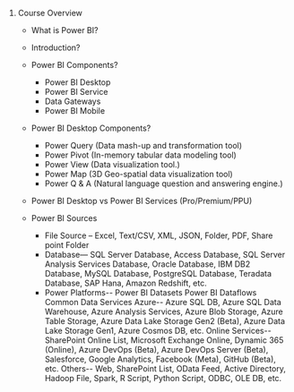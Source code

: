 1.	Course Overview
    - What is Power BI?
    - Introduction?
    - Power BI Components?
        - Power BI Desktop
	    - Power BI Service
        - Data Gateways
	    - Power BI Mobile
    - Power BI Desktop Components?
        - Power Query (Data mash-up and transformation tool)
	    - Power Pivot (In-memory tabular data modeling tool)
        - Power View (Data visualization tool.)
	    - Power Map (3D Geo-spatial data visualization tool)
        - Power Q & A (Natural language question and answering engine.)


    - Power BI Desktop vs Power BI Services (Pro/Premium/PPU)
    - Power BI Sources
        - File Source –
            Excel, Text/CSV, XML, JSON, Folder, PDF, Share point Folder 
        - Database—
            SQL Server Database, Access Database, SQL Server Analysis Services Database, Oracle Database, IBM DB2 Database, MySQL Database, PostgreSQL Database, Teradata Database, SAP Hana, Amazon Redshift, etc.
        - Power Platforms--
Power BI Datasets
Power BI Dataflows 
Common Data Services 
Azure--
Azure SQL DB, Azure SQL Data Warehouse, Azure Analysis Services, Azure Blob Storage, Azure Table Storage, Azure Data Lake Storage Gen2 (Beta), Azure Data Lake Storage Gen1, Azure Cosmos DB, etc.
Online Services--
SharePoint Online List, Microsoft Exchange Online, Dynamic 365 (Online), Azure DevOps (Beta), Azure DevOps Server (Beta), Salesforce, Google Analytics, Facebook (Meta), GitHub (Beta), etc.
Others--
Web, SharePoint List, OData Feed, Active Directory, Hadoop File, Spark, R Script, Python Script, ODBC, OLE DB, etc.

